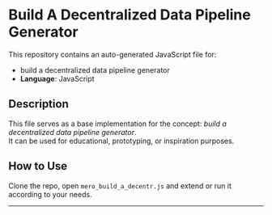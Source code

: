 # Build A Decentralized Data Pipeline Generator

This repository contains an auto-generated JavaScript file for:

- build a decentralized data pipeline generator
- **Language**: JavaScript

## Description

This file serves as a base implementation for the concept: *build a decentralized data pipeline generator*.  
It can be used for educational, prototyping, or inspiration purposes.

## How to Use

Clone the repo, open `mero_build_a_decentr.js` and extend or run it according to your needs.

---


